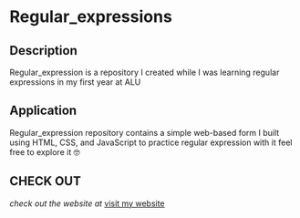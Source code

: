 # Regular_expressions 
## Description
Regular_expression is a repository I created while I was learning regular expressions in my first year at ALU

## Application
 Regular_expression repository contains a simple web-based form I built using HTML, CSS, and JavaScript to practice regular expression with it 
 feel free to explore it 🤓

 ## CHECK OUT

*check out the website at* [visit my website]()

 
